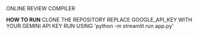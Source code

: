ONLINE REVIEW COMPILER

**HOW TO RUN**
CLONE THE REPOSITORY
REPLACE GOOGLE_API_KEY WITH YOUR GEMINI API KEY
RUN USING
'python -m streamlit run app.py'
